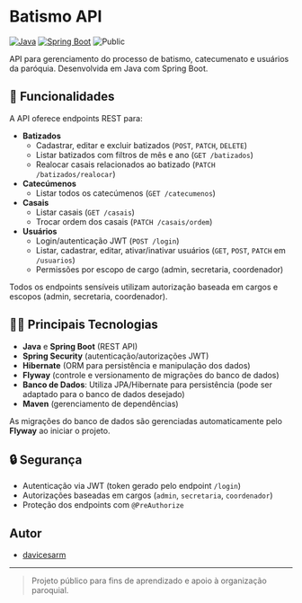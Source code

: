 # Batismo API

[![Java](https://img.shields.io/badge/language-Java-blue.svg)](https://www.java.com/)
[![Spring Boot](https://img.shields.io/badge/Spring%20Boot-Framework-green.svg)](https://spring.io/projects/spring-boot)
![Public](https://img.shields.io/badge/status-public-brightgreen.svg)

API para gerenciamento do processo de batismo, catecumenato e usuários da paróquia. Desenvolvida em Java com Spring Boot.

## 🚀 Funcionalidades

A API oferece endpoints REST para:

- **Batizados**
    - Cadastrar, editar e excluir batizados (`POST`, `PATCH`, `DELETE`)
    - Listar batizados com filtros de mês e ano (`GET /batizados`)
    - Realocar casais relacionados ao batizado (`PATCH /batizados/realocar`)
- **Catecúmenos**
    - Listar todos os catecúmenos (`GET /catecumenos`)
- **Casais**
    - Listar casais (`GET /casais`)
    - Trocar ordem dos casais (`PATCH /casais/ordem`)
- **Usuários**
    - Login/autenticação JWT (`POST /login`)
    - Listar, cadastrar, editar, ativar/inativar usuários (`GET`, `POST`, `PATCH` em `/usuarios`)
    - Permissões por escopo de cargo (admin, secretaria, coordenador)

Todos os endpoints sensíveis utilizam autorização baseada em cargos e escopos (admin, secretaria, coordenador).

## 🧑‍💻 Principais Tecnologias

- **Java** e **Spring Boot** (REST API)
- **Spring Security** (autenticação/autorizações JWT)
- **Hibernate** (ORM para persistência e manipulação dos dados)
- **Flyway** (controle e versionamento de migrações do banco de dados)
- **Banco de Dados**: Utiliza JPA/Hibernate para persistência (pode ser adaptado para o banco de dados desejado)
- **Maven** (gerenciamento de dependências)

As migrações do banco de dados são gerenciadas automaticamente pelo **Flyway** ao iniciar o projeto.


## 🔒 Segurança

- Autenticação via JWT (token gerado pelo endpoint `/login`)
- Autorizações baseadas em cargos (`admin`, `secretaria`, `coordenador`)
- Proteção dos endpoints com `@PreAuthorize`


## Autor

- [davicesarm](https://github.com/davicesarm)

---

> Projeto público para fins de aprendizado e apoio à organização paroquial.